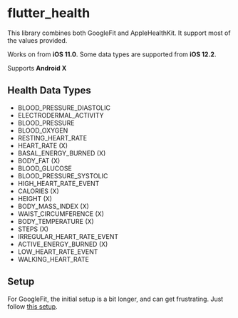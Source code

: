 # flutter_health

This library combines both GoogleFit and AppleHealthKit. It support most of the values provided.

Works on from **iOS 11.0**. Some data types are supported from **iOS 12.2**.

Supports **Android X**


## Health Data Types
* BLOOD_PRESSURE_DIASTOLIC
* ELECTRODERMAL_ACTIVITY
* BLOOD_PRESSURE
* BLOOD_OXYGEN
* RESTING_HEART_RATE 
* HEART_RATE (X)
* BASAL_ENERGY_BURNED (X)
* BODY_FAT (X)
* BLOOD_GLUCOSE 
* BLOOD_PRESSURE_SYSTOLIC
* HIGH_HEART_RATE_EVENT
* CALORIES (X)
* HEIGHT (X)
* BODY_MASS_INDEX (X)
* WAIST_CIRCUMFERENCE (X)
* BODY_TEMPERATURE (X)
* STEPS (X)
* IRREGULAR_HEART_RATE_EVENT
* ACTIVE_ENERGY_BURNED (X)
* LOW_HEART_RATE_EVENT
* WALKING_HEART_RATE


## Setup

For GoogleFit, the initial setup is a bit longer, and can get frustrating.
Just follow [this setup](https://developers.google.com/fit/android/get-started). 

